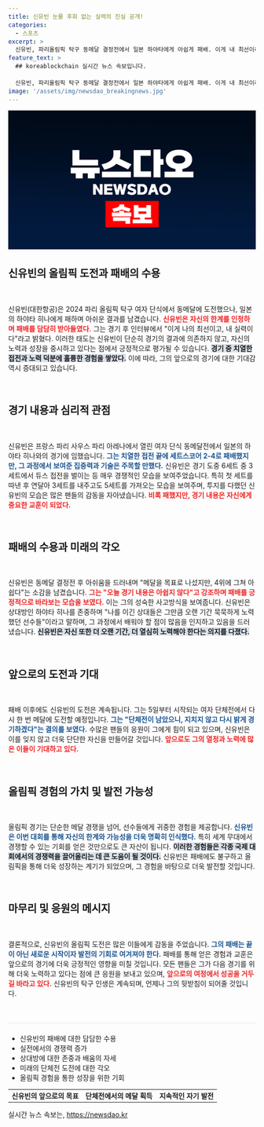 ```yaml
---
title: 신유빈 눈물 후회 없는 실력의 진실 공개!
categories:
  - 스포츠
excerpt: >
  신유빈, 파리올림픽 탁구 동메달 결정전에서 일본 하야타에게 아쉽게 패배. 이게 내 최선이라며 담담한 모습 보였고, 여자 단체전에서 재도전에 대한 각오 다지다. 응원에 보답할 기회를 기다린다!
feature_text: >
  ## koreablockchain 실시간 뉴스 속보입니다.

  신유빈, 파리올림픽 탁구 동메달 결정전에서 일본 하야타에게 아쉽게 패배. 이게 내 최선이라며 담담한 모습 보였고, 여자 단체전에서 재도전에 대한 각오 다지다. 응원에 보답할 기회를 기다린다!
image: '/assets/img/newsdao_breakingnews.jpg'
---
```


<p><img src="/assets/img/newsdao_breakingnews.jpg" alt="koreablockchain 속보" /></p>

<h2 data-ke-size="size26">신유빈의 올림픽 도전과 패배의 수용</h2>

<p data-ke-size="size16">&nbsp;</p>  

<p>신유빈(대한항공)은 2024 파리 올림픽 탁구 여자 단식에서 동메달에 도전했으나, 일본의 하야타 히나에게 패하며 아쉬운 결과를 남겼습니다. <b><span style="color: #ee2323;">신유빈은 자신의 한계를 인정하며 패배를 담담히 받아들였다.</span></b> 그는 경기 후 인터뷰에서 "이게 나의 최선이고, 내 실력이다"라고 밝혔다. 이러한 태도는 신유빈이 단순히 경기의 결과에 의존하지 않고, 자신의 노력과 성장을 중시하고 있다는 점에서 긍정적으로 평가될 수 있습니다. <b><span style="background-color: #21538527;">경기 중 치열한 접전과 노력 덕분에 훌륭한 경험을 쌓았다.</span></b> 이에 따라, 그의 앞으로의 경기에 대한 기대감 역시 증대되고 있습니다.</p>

<p data-ke-size="size16">&nbsp;</p>  

<h2 data-ke-size="size26">경기 내용과 심리적 관점</h2>

<p data-ke-size="size16">&nbsp;</p>  

<p>신유빈은 프랑스 파리 사우스 파리 아레나에서 열린 여자 단식 동메달전에서 일본의 하야타 히나와의 경기에 임했습니다. <b><span style="color: #1a5490;">그는 치열한 접전 끝에 세트스코어 2-4로 패배했지만, 그 과정에서 보여준 집중력과 기술은 주목할 만했다.</span></b> 신유빈은 경기 도중 6세트 중 3세트에서 듀스 접전을 벌이는 등 매우 경쟁적인 모습을 보여주었습니다. 특히 첫 세트를 따낸 후 연달아 3세트를 내주고도 5세트를 가져오는 모습을 보여주며, 투지를 다했던 신유빈의 모습은 많은 팬들의 감동을 자아냈습니다. <b><span style="color: #ee2323;">비록 패했지만, 경기 내용은 자신에게 중요한 교훈이 되었다.</span></b> </p>

<p data-ke-size="size16">&nbsp;</p>  

<h2 data-ke-size="size26">패배의 수용과 미래의 각오</h2>

<p data-ke-size="size16">&nbsp;</p>  

<p>신유빈은 동메달 결정전 후 아쉬움을 드러내며 "메달을 목표로 나섰지만, 4위에 그쳐 아쉽다"는 소감을 남겼습니다. <b><span style="color: #ee2323;">그는 "오늘 경기 내용은 아쉽지 않다"고 강조하며 패배를 긍정적으로 바라보는 모습을 보였다.</span></b> 이는 그의 성숙한 사고방식을 보여줍니다. 신유빈은 상대방인 하야타 히나를 존중하며 "나를 이긴 상대들은 그만큼 오랜 기간 묵묵하게 노력했던 선수들"이라고 말하며, 그 과정에서 배워야 할 점이 많음을 인지하고 있음을 드러냈습니다. <b><span style="background-color: #21538527;">신유빈은 자신 또한 더 오랜 기간, 더 열심히 노력해야 한다는 의지를 다졌다.</span></b></p>

<p data-ke-size="size16">&nbsp;</p>  

<h2 data-ke-size="size26">앞으로의 도전과 기대</h2>

<p data-ke-size="size16">&nbsp;</p>  

<p>패배 이후에도 신유빈의 도전은 계속됩니다. 그는 5일부터 시작되는 여자 단체전에서 다시 한 번 메달에 도전할 예정입니다. <b><span style="color: #1a5490;">그는 "단체전이 남았으니, 지치지 않고 다시 밝게 경기하겠다"는 결의를 보였다.</span></b> 수많은 팬들의 응원이 그에게 힘이 되고 있으며, 신유빈은 이를 잊지 않고 더욱 단단한 자신을 만들어갈 것입니다. <b><span style="color: #ee2323;">앞으로도 그의 열정과 노력에 많은 이들이 기대하고 있다.</span></b> </p>

<p data-ke-size="size16">&nbsp;</p>  

<h2 data-ke-size="size26">올림픽 경험의 가치 및 발전 가능성</h2>

<p data-ke-size="size16">&nbsp;</p>  

<p>올림픽 경기는 단순한 메달 경쟁을 넘어, 선수들에게 귀중한 경험을 제공합니다. <b><span style="color: #1a5490;">신유빈은 이번 대회를 통해 자신의 한계와 가능성을 더욱 명확히 인식했다.</span></b> 특히 세계 무대에서 경쟁할 수 있는 기회를 얻은 것만으로도 큰 자산이 됩니다. <b><span style="background-color: #21538527;">이러한 경험들은 각종 국제 대회에서의 경쟁력을 끌어올리는 데 큰 도움이 될 것이다.</span></b> 신유빈은 패배에도 불구하고 올림픽을 통해 더욱 성장하는 계기가 되었으며, 그 경험을 바탕으로 더욱 발전할 것입니다. </p>

<p data-ke-size="size16">&nbsp;</p>  

<h2 data-ke-size="size26">마무리 및 응원의 메시지</h2>

<p data-ke-size="size16">&nbsp;</p>  

<p>결론적으로, 신유빈의 올림픽 도전은 많은 이들에게 감동을 주었습니다. <b><span style="color: #1a5490;">그의 패배는 끝이 아닌 새로운 시작이자 발전의 기회로 여겨져야 한다.</span></b> 패배를 통해 얻은 경험과 교훈은 앞으로의 경기에 더욱 긍정적인 영향을 미칠 것입니다. 모든 팬들은 그가 다음 경기를 위해 더욱 노력하고 있다는 점에 큰 응원을 보내고 있으며, <b><span style="color: #ee2323;">앞으로의 여정에서 성공을 거두길 바라고 있다.</span></b> 신유빈의 탁구 인생은 계속되며, 언제나 그의 뒷받침이 되어줄 것입니다. </p>

<p data-ke-size="size16">&nbsp;</p>  

<hr style="height:1px;background-color:#e5e5e5;margin:20px 0;"/>  

<ul>  
<li>신유빈의 패배에 대한 담담한 수용</li>  
<li>실전에서의 경쟁력 증가</li>  
<li>상대방에 대한 존중과 배움의 자세</li>  
<li>미래의 단체전 도전에 대한 각오</li>  
<li>올림픽 경험을 통한 성장을 위한 기회</li>  
</ul>  

<table style="width: 100%; border-collapse: collapse;">  
<tr>  
<td style="text-align: center; height: 17px;"><b>신유빈의 앞으로의 목표</b></td>  
<td style="text-align: center; height: 17px;"><b>단체전에서의 메달 획득</b></td>  
<td style="text-align: center; height: 17px;"><b>지속적인 자기 발전</b></td>  
</tr>  
</table>  
실시간 뉴스 속보는, <a href="https://newsdao.kr" rel="dofollow">https://newsdao.kr</a>


